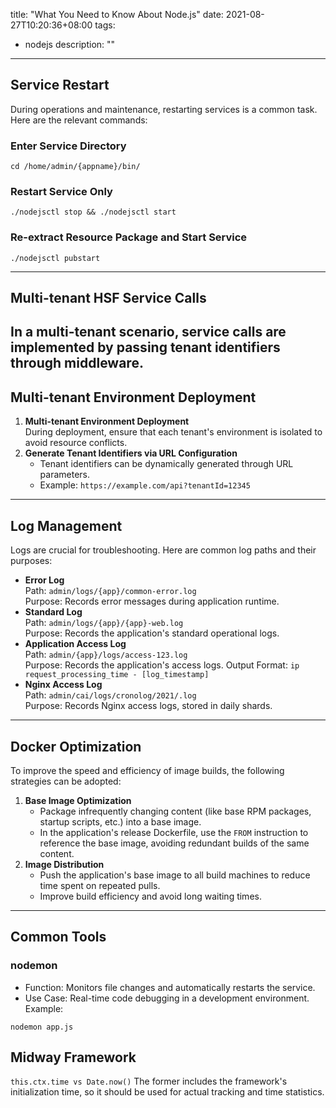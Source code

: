 title: "What You Need to Know About Node.js"
date: 2021-08-27T10:20:36+08:00
tags:
  - nodejs
description: ""
---
## **Service Restart**
During operations and maintenance, restarting services is a common task. Here are the relevant commands:
### **Enter Service Directory**
```shell
cd /home/admin/{appname}/bin/
```
### **Restart Service Only**
```shell
./nodejsctl stop && ./nodejsctl start
```
### **Re-extract Resource Package and Start Service**
```shell
./nodejsctl pubstart
```
---
## **Multi-tenant HSF Service Calls**
In a multi-tenant scenario, service calls are implemented by passing tenant identifiers through middleware.
---
## **Multi-tenant Environment Deployment**
1. **Multi-tenant Environment Deployment**  
   During deployment, ensure that each tenant's environment is isolated to avoid resource conflicts.
2. **Generate Tenant Identifiers via URL Configuration**  
   - Tenant identifiers can be dynamically generated through URL parameters.
   - Example: `https://example.com/api?tenantId=12345`
---
## **Log Management**
Logs are crucial for troubleshooting. Here are common log paths and their purposes:
- **Error Log**  
  Path: `admin/logs/{app}/common-error.log`  
  Purpose: Records error messages during application runtime.
- **Standard Log**  
  Path: `admin/logs/{app}/{app}-web.log`  
  Purpose: Records the application's standard operational logs.
- **Application Access Log**  
  Path: `admin/{app}/logs/access-123.log`  
  Purpose: Records the application's access logs.
  Output Format: `ip request_processing_time - [log_timestamp]`
- **Nginx Access Log**  
  Path: `admin/cai/logs/cronolog/2021/.log`  
  Purpose: Records Nginx access logs, stored in daily shards.
---
## **Docker Optimization**
To improve the speed and efficiency of image builds, the following strategies can be adopted:
1. **Base Image Optimization**  
   - Package infrequently changing content (like base RPM packages, startup scripts, etc.) into a base image.
   - In the application's release Dockerfile, use the `FROM` instruction to reference the base image, avoiding redundant builds of the same content.
2. **Image Distribution**  
   - Push the application's base image to all build machines to reduce time spent on repeated pulls.
   - Improve build efficiency and avoid long waiting times.
---
## **Common Tools**
### **nodemon**
- Function: Monitors file changes and automatically restarts the service.
- Use Case: Real-time code debugging in a development environment.
Example:
```shell
nodemon app.js
```
## Midway Framework
`this.ctx.time vs Date.now()` The former includes the framework's initialization time, so it should be used for actual tracking and time statistics.
